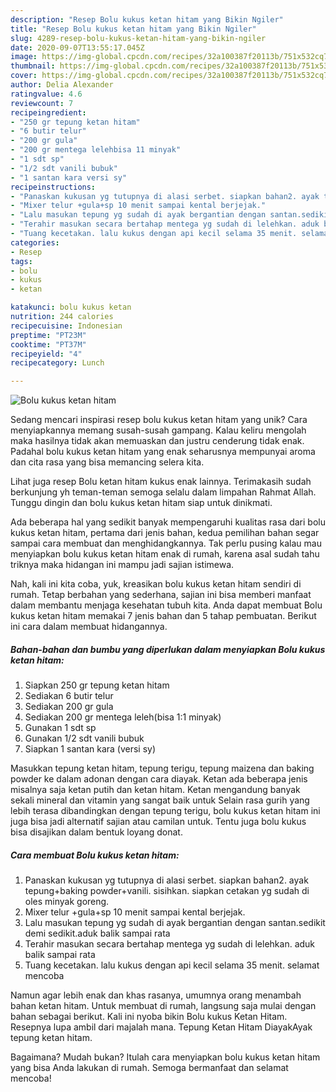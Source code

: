 ```yaml
---
description: "Resep Bolu kukus ketan hitam yang Bikin Ngiler"
title: "Resep Bolu kukus ketan hitam yang Bikin Ngiler"
slug: 4289-resep-bolu-kukus-ketan-hitam-yang-bikin-ngiler
date: 2020-09-07T13:55:17.045Z
image: https://img-global.cpcdn.com/recipes/32a100387f20113b/751x532cq70/bolu-kukus-ketan-hitam-foto-resep-utama.jpg
thumbnail: https://img-global.cpcdn.com/recipes/32a100387f20113b/751x532cq70/bolu-kukus-ketan-hitam-foto-resep-utama.jpg
cover: https://img-global.cpcdn.com/recipes/32a100387f20113b/751x532cq70/bolu-kukus-ketan-hitam-foto-resep-utama.jpg
author: Delia Alexander
ratingvalue: 4.6
reviewcount: 7
recipeingredient:
- "250 gr tepung ketan hitam"
- "6 butir telur"
- "200 gr gula"
- "200 gr mentega lelehbisa 11 minyak"
- "1 sdt sp"
- "1/2 sdt vanili bubuk"
- "1 santan kara versi sy"
recipeinstructions:
- "Panaskan kukusan yg tutupnya di alasi serbet. siapkan bahan2. ayak tepung+baking powder+vanili. sisihkan. siapkan cetakan yg sudah di oles minyak goreng."
- "Mixer telur +gula+sp 10 menit sampai kental berjejak."
- "Lalu masukan tepung yg sudah di ayak bergantian dengan santan.sedikit demi sedikit.aduk balik sampai rata"
- "Terahir masukan secara bertahap mentega yg sudah di lelehkan. aduk balik sampai rata"
- "Tuang kecetakan. lalu kukus dengan api kecil selama 35 menit. selamat mencoba"
categories:
- Resep
tags:
- bolu
- kukus
- ketan

katakunci: bolu kukus ketan 
nutrition: 244 calories
recipecuisine: Indonesian
preptime: "PT23M"
cooktime: "PT37M"
recipeyield: "4"
recipecategory: Lunch

---
```



![Bolu kukus ketan hitam](https://img-global.cpcdn.com/recipes/32a100387f20113b/751x532cq70/bolu-kukus-ketan-hitam-foto-resep-utama.jpg)

Sedang mencari inspirasi resep bolu kukus ketan hitam yang unik? Cara menyiapkannya memang susah-susah gampang. Kalau keliru mengolah maka hasilnya tidak akan memuaskan dan justru cenderung tidak enak. Padahal bolu kukus ketan hitam yang enak seharusnya mempunyai aroma dan cita rasa yang bisa memancing selera kita.

Lihat juga resep Bolu ketan hitam kukus enak lainnya. Terimakasih sudah berkunjung yh teman-teman semoga selalu dalam limpahan Rahmat Allah. Tunggu dingin dan bolu kukus ketan hitam siap untuk dinikmati.

Ada beberapa hal yang sedikit banyak mempengaruhi kualitas rasa dari bolu kukus ketan hitam, pertama dari jenis bahan, kedua pemilihan bahan segar sampai cara membuat dan menghidangkannya. Tak perlu pusing kalau mau menyiapkan bolu kukus ketan hitam enak di rumah, karena asal sudah tahu triknya maka hidangan ini mampu jadi sajian istimewa.


Nah, kali ini kita coba, yuk, kreasikan bolu kukus ketan hitam sendiri di rumah. Tetap berbahan yang sederhana, sajian ini bisa memberi manfaat dalam membantu menjaga kesehatan tubuh kita. Anda dapat membuat Bolu kukus ketan hitam memakai 7 jenis bahan dan 5 tahap pembuatan. Berikut ini cara dalam membuat hidangannya.

<!--inarticleads1-->

##### Bahan-bahan dan bumbu yang diperlukan dalam menyiapkan Bolu kukus ketan hitam:

1. Siapkan 250 gr tepung ketan hitam
1. Sediakan 6 butir telur
1. Sediakan 200 gr gula
1. Sediakan 200 gr mentega leleh(bisa 1:1 minyak)
1. Gunakan 1 sdt sp
1. Gunakan 1/2 sdt vanili bubuk
1. Siapkan 1 santan kara (versi sy)


Masukkan tepung ketan hitam, tepung terigu, tepung maizena dan baking powder ke dalam adonan dengan cara diayak. Ketan ada beberapa jenis misalnya saja ketan putih dan ketan hitam. Ketan mengandung banyak sekali mineral dan vitamin yang sangat baik untuk Selain rasa gurih yang lebih terasa dibandingkan dengan tepung terigu, bolu kukus ketan hitam ini juga bisa jadi alternatif sajian atau camilan untuk. Tentu juga bolu kukus bisa disajikan dalam bentuk loyang donat. 

<!--inarticleads2-->

##### Cara membuat Bolu kukus ketan hitam:

1. Panaskan kukusan yg tutupnya di alasi serbet. siapkan bahan2. ayak tepung+baking powder+vanili. sisihkan. siapkan cetakan yg sudah di oles minyak goreng.
1. Mixer telur +gula+sp 10 menit sampai kental berjejak.
1. Lalu masukan tepung yg sudah di ayak bergantian dengan santan.sedikit demi sedikit.aduk balik sampai rata
1. Terahir masukan secara bertahap mentega yg sudah di lelehkan. aduk balik sampai rata
1. Tuang kecetakan. lalu kukus dengan api kecil selama 35 menit. selamat mencoba


Namun agar lebih enak dan khas rasanya, umumnya orang menambah bahan ketan hitam. Untuk membuat di rumah, langsung saja mulai dengan bahan sebagai berikut. Kali ini nyoba bikin Bolu kukus Ketan Hitam. Resepnya lupa ambil dari majalah mana. Tepung Ketan Hitam DiayakAyak tepung ketan hitam. 

Bagaimana? Mudah bukan? Itulah cara menyiapkan bolu kukus ketan hitam yang bisa Anda lakukan di rumah. Semoga bermanfaat dan selamat mencoba!
